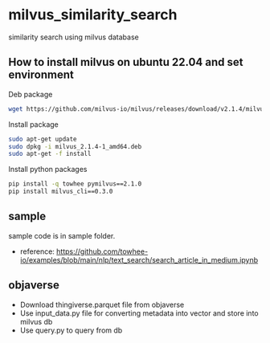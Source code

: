 # milvus_similarity_search
similarity search using milvus database

## How to install milvus on ubuntu 22.04 and set environment
Deb package
~~~bash
wget https://github.com/milvus-io/milvus/releases/download/v2.1.4/milvus_2.1.4-1_amd64.deb
~~~

Install package
~~~bash
sudo apt-get update
sudo dpkg -i milvus_2.1.4-1_amd64.deb
sudo apt-get -f install
~~~

Install python packages
~~~bash
pip install -q towhee pymilvus==2.1.0
pip install milvus_cli==0.3.0
~~~

## sample
sample code is in sample folder.
- reference: https://github.com/towhee-io/examples/blob/main/nlp/text_search/search_article_in_medium.ipynb

## objaverse
- Download thingiverse.parquet file from objaverse
- Use input_data.py file for converting metadata into vector and store into milvus db
- Use query.py to query from db